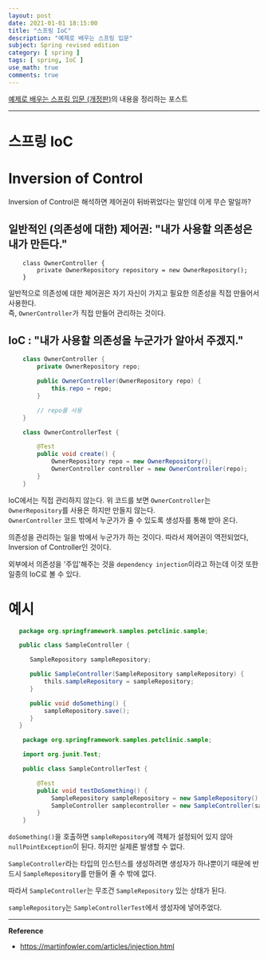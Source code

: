 ```yaml
---
layout: post
date: 2021-01-01 18:15:00
title: "스프링 IoC"
description: "예제로 배우는 스프링 입문"
subject: Spring revised edition
category: [ spring ]
tags: [ spring, IoC ]
use_math: true
comments: true
---
```


[예제로 배우는 스프링 입문 (개정판)](https://www.inflearn.com/course/spring_revised_edition/)의 내용을 정리하는 포스트

---

# 스프링 IoC

# Inversion of Control

Inversion of Control은 해석하면 제어권이 뒤바뀌었다는 말인데 이게 무슨 말일까?

## 일반적인 (의존성에 대한) 제어권: "내가 사용할 의존성은 내가 만든다."  

```
    class OwnerController {
        private OwnerRepository repository = new OwnerRepository();
    }
```

일반적으로 의존성에 대한 제어권은 자기 자신이 가지고 필요한 의존성을 직접 만들어서 사용한다.  
즉, `OwnerController`가 직접 만들어 관리하는 것이다.

## IoC : "내가 사용할 의존성을 누군가가 알아서 주겠지."

```java
    class OwnerController {
        private OwnerRepository repo;

        public OwnerController(OwnerRepository repo) {
            this.repo = repo;
        }

        // repo를 사용
    }

    class OwnerControllerTest {

        @Test
        public void create() {
            OwnerRepository repo = new OwnerRepository();
            OwnerController controller = new OwnerController(repo);
        }
    }
```

IoC에서는 직접 관리하지 않는다. 위 코드를 보면 `OwnerController`는 `OwnerRepository`를 사용은 하지만 만들지 않는다.  
`OwnerController` 코드 밖에서 누군가가 줄 수 있도록 생성자를 통해 받아 온다.

의존성을 관리하는 일을 밖에서 누군가가 하는 것이다. 따라서 제어권이 역전되었다, Inversion of Controller인 것이다.

외부에서 의존성을 '주입'해주는 것을 `dependency injection`이라고 하는데 이것 또한 일종의 IoC로 볼 수 있다.

# 예시

```java
   package org.springframework.samples.petclinic.sample;

   public class SampleController {

      SampleRepository sampleRepository;

      public SampleController(SampleRepository sampleRepository) {
          thils.sampleRepository = sampleRepository;
      }

      public void doSomething() {
          sampleRepository.save();
      }
   }
```

```java
    package org.springframework.samples.petclinic.sample;

    import org.junit.Test;

    public class SampleControllerTest {

        @Test
        public void testDoSomething() {
            SampleRepository sampleRepository = new SampleRepository();
            SampleController samplecontroller = new SampleController(sampleRepository);
        }
    }
```

`doSomething()`을 호출하면 `sampleRepository`에 객체가 설정되어 있지 않아 `nullPointException`이 된다. 하지만 실제론 발생할 수 없다.  

`SampleController`라는 타입의 인스턴스를 생성하려면 생성자가 하나뿐이기 때문에 반드시 `SampleRepository`를 만들어 줄 수 밖에 없다.

따라서 `SampleController`는 무조건 `SampleRepository` 있는 상태가 된다.

`sampleRepository`는 `SampleControllerTest`에서 생성자에 넣어주었다.

---
**Reference**
+ <https://martinfowler.com/articles/injection.html>
